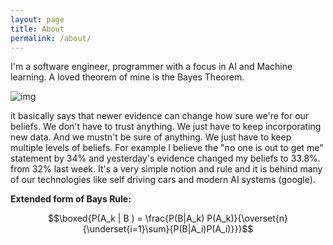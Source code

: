 ```yaml
---
layout: page
title: About
permalink: /about/
---
```


<script type="text/javascript" async
  src="https://cdn.mathjax.org/mathjax/latest/MathJax.js?config=TeX-MML-AM_CHTML">
</script>

I'm a software engineer, programmer with a focus in AI and Machine learning. A loved theorem of mine is the Bayes Theorem.

![img](https://upload.wikimedia.org/wikipedia/commons/1/18/Bayes%27_Theorem_MMB_01.jpg)

it basically says that newer evidence can change how sure we're for our beliefs. We don't have to trust anything. We just have to keep incorporating new data. And we mustn't be sure of anything. We just have to keep multiple levels of beliefs. For example I believe the "no one is out to get me" statement by 34% and yesterday's evidence changed my beliefs to 33.8%. from 32% last week. It's a very simple notion and rule and it is behind many of our technologies like self driving cars and modern AI systems (google).

**Extended form of Bays Rule:**

$$\boxed{P(A_k | B ) = \frac{P(B|A_k) P(A_k)}{\overset{n}{\underset{i=1}\sum}{P(B|A_i)P(A_i)}}}$$
